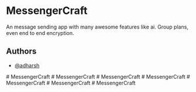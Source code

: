 
# MessengerCraft

An message sending app with many awesome features like ai. Group plans, even end to end encryption.


## Authors

- [@adharsh](https://github.com/unknowncoder-gamer)

#   M e s s e n g e r C r a f t  
 #   M e s s e n g e r C r a f t  
 #   M e s s e n g e r C r a f t  
 #   M e s s e n g e r C r a f t  
 #   M e s s e n g e r C r a f t  
 #   M e s s e n g e r C r a f t  
 #   M e s s e n g e r C r a f t  
 